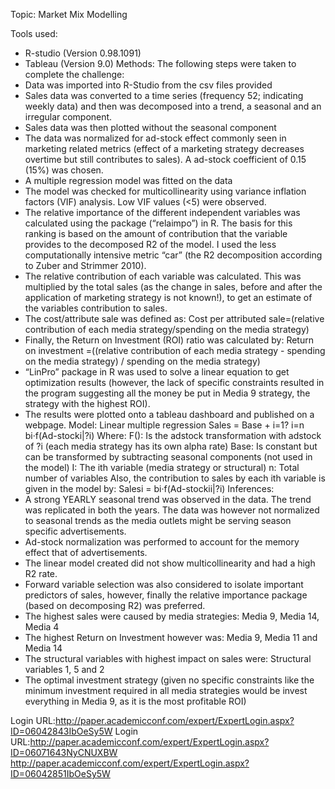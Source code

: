 Topic: Market Mix Modelling

Tools used:
* R-studio (Version 0.98.1091)
* Tableau (Version 9.0)
Methods:
The following steps were taken to complete the challenge:
* Data was imported into R-Studio from the csv files provided
* Sales data was converted to a time series (frequency 52; indicating weekly data) and then was decomposed into a trend, a seasonal and an irregular component.
* Sales data was then plotted without the seasonal component
* The data was normalized for ad-stock effect commonly seen in marketing related metrics (effect of a marketing strategy decreases overtime but still contributes to sales). A ad-stock coefficient of 0.15 (15%) was chosen.
*   A multiple regression model was fitted on the data 
* The model was checked for multicollinearity using variance inflation factors (VIF) analysis. Low VIF values (<5) were observed.
* The relative importance of the different independent variables was calculated using the package (“relaimpo”) in R. The basis for this ranking is based on the amount of contribution that the variable provides to the decomposed R2 of the model. I used the less computationally intensive metric “car” (the R2 decomposition according to Zuber and Strimmer 2010).
* The relative contribution of each variable was calculated. This was multiplied by the total sales (as the change in sales, before and after the application of marketing strategy is not known!), to get an estimate of the variables contribution to sales.
* The cost/attribute sale was defined as: 
Cost per attributed sale=(relative contribution of each media strategy/spending on the media strategy)
* Finally, the Return on Investment (ROI) ratio was calculated by:
Return on investment =((relative contribution of each media strategy - spending on the media strategy) / spending on the media strategy)
* “LinPro” package in R was used to solve a linear equation to get optimization results (however, the lack of specific constraints resulted in the program suggesting all the money be put in Media 9 strategy, the strategy with the highest ROI).
* The results were plotted onto a tableau dashboard and published on a webpage.
Model: 
Linear multiple regression 
Sales = Base + i=1? i=n  bi·f(Ad-stocki|?i)
Where: 
F(): Is the adstock transformation with adstock of ?i (each media strategy has its own alpha rate)
Base: Is constant but can be transformed by subtracting seasonal components (not used in the model)
I: The ith variable (media strategy or structural)
n: Total number of variables
Also, the contribution to sales by each ith variable is given in the model by:
Salesi = bi·f(Ad-stockii|?i)
Inferences:
* A strong YEARLY seasonal trend was observed in the data. The trend was replicated in both the years. The data was however not normalized to seasonal trends as the media outlets might be serving season specific advertisements.
*  Ad-stock normalization was performed to account for the memory effect that of advertisements.
* The linear model created did not show multicollinearity and had a high R2 rate.
* Forward variable selection was also considered to isolate important predictors of sales, however, finally the relative importance package (based on decomposing R2) was preferred.
* The highest sales were caused by media strategies: Media 9, Media 14, Media 4
* The highest Return on Investment however was: Media 9, Media 11 and Media 14
* The structural variables with highest impact on sales were: Structural variables 1, 5 and 2
* The optimal investment strategy (given no specific constraints like the minimum investment required in all media strategies would be invest everything in Media 9, as it is the most profitable ROI)



  
Login URL:http://paper.academicconf.com/expert/ExpertLogin.aspx?ID=06042843IbOeSy5W
Login URL:http://paper.academicconf.com/expert/ExpertLogin.aspx?ID=06071643NyCNUXBW
http://paper.academicconf.com/expert/ExpertLogin.aspx?ID=06042851IbOeSy5W
